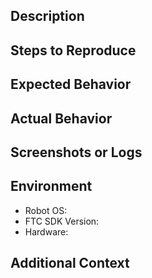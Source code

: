 ## Description
<!-- Provide a detailed description of the issue you're experiencing -->

## Steps to Reproduce
<!-- Provide steps to reproduce the issue you're experiencing -->


## Expected Behavior
<!-- What should have happened? -->

## Actual Behavior
<!-- What actually happened? -->

## Screenshots or Logs
<!-- If applicable, add screenshots, logs, or any other supporting documentation -->

## Environment
- Robot OS: 
- FTC SDK Version:
- Hardware: 

## Additional Context
<!-- Add any other context about the problem here. -->
